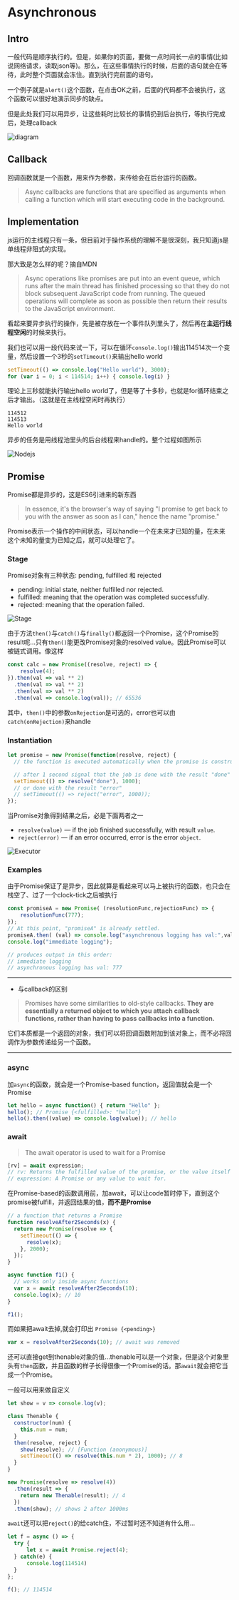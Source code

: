# Asynchronous

## Intro

一般代码是顺序执行的。但是，如果你的页面，要做一点时间长一点的事情(比如说网络请求，读取json等)。那么，在这些事情执行的时候，后面的语句就会在等待，此时整个页面就会冻住。直到执行完前面的语句。

一个例子就是`alert()`这个函数，在点击OK之前，后面的代码都不会被执行，这个函数可以很好地演示同步的缺点。

但是此处我们可以用异步，让这些耗时比较长的事情扔到后台执行，等执行完成后，处理callback

![diagram](./images/0_BJ0YjCrj9RSruxbS.png)

## Callback

回调函数就是一个函数，用来作为参数，来传给会在后台运行的函数。

> Async callbacks are functions that are specified as arguments when calling a function which will start executing code in the background.

## Implementation

js运行的主线程只有一条，但目前对于操作系统的理解不是很深刻，我只知道js是单线程非阻式的实现。

那大致是怎么样的呢？摘自MDN

> Async operations like promises are put into an event queue, which runs after the main thread has finished processing so that they do not block subsequent JavaScript code from running. The queued operations will complete as soon as possible then return their results to the JavaScript environment.

看起来要异步执行的操作，先是被存放在一个事件队列里头了，然后再在**主运行线程空闲**的时候来执行。

我们也可以用一段代码来试一下，可以在循环`console.log()`输出114514次一个变量，然后设置一个3秒的`setTimeout()`来输出hello world

``` javascript
setTimeout(() => console.log("Hello world"), 3000);
for (var i = 0; i < 114514; i++) { console.log(i) }
```

理论上三秒就能执行输出hello world了，但是等了十多秒，也就是for循环结束之后才输出。（这就是在主线程空闲时再执行）

``` shell
114512
114513
Hello world
```

异步的任务是用线程池里头的后台线程来handle的。整个过程如图所示

![Nodejs](./images/event_loop_nodejs.png)

## Promise

Promise都是异步的，这是ES6引进来的新东西

> In essence, it's the browser's way of saying "I promise to get back to you with the answer as soon as I can," hence the name "promise."

Promise表示一个操作的中间状态，可以handle一个在未来才已知的量，在未来这个未知的量变为已知之后，就可以处理它了。

### Stage

Promise对象有三种状态: pending, fulfilled 和 rejected

- pending: initial state, neither fulfilled nor rejected.
- fulfilled: meaning that the operation was completed successfully.
- rejected: meaning that the operation failed.

![Stage](./images/promises.png)

由于方法`then()`与`catch()`与`finally()`都返回一个Promise，这个Promise的result呢...只有`then()`能更改Promise对象的resolved value。因此Promise可以被链式调用。像这样

``` javascript
const calc = new Promise((resolve, reject) => {
    resolve(4);
}).then(val => val ** 2)
  .then(val => val ** 2)
  .then(val => val ** 2)
  .then(val => console.log(val)); // 65536
```

其中，`then()`中的参数`onRejection`是可选的，error也可以由`catch(onRejection)`来handle

### Instantiation

``` javascript
let promise = new Promise(function(resolve, reject) {
  // the function is executed automatically when the promise is constructed

  // after 1 second signal that the job is done with the result "done"
  setTimeout(() => resolve("done"), 1000);
  // or done with the result "error"
  // setTimeout(() => reject("error", 1000));
});
```

当Promise对象得到结果之后，必是下面两者之一

- `resolve(value)` — if the job finished successfully, with result `value`.
- `reject(error)` — if an error occurred, error is the error `object`.

![Executor](./images/promise_executor.jpg)

### Examples

由于Promise保证了是异步，因此就算是看起来可以马上被执行的函数，也只会在栈空了、过了一个clock-tick之后被执行

``` javascript
const promiseA = new Promise( (resolutionFunc,rejectionFunc) => {
    resolutionFunc(777);
});
// At this point, "promiseA" is already settled.
promiseA.then( (val) => console.log("asynchronous logging has val:",val) );
console.log("immediate logging");

// produces output in this order:
// immediate logging
// asynchronous logging has val: 777
```

---

- 与callback的区别

> Promises have some similarities to old-style callbacks. **They are essentially a returned object to which you attach callback functions, rather than having to pass callbacks into a function.**

它们本质都是一个返回的对象，我们可以将回调函数附加到该对象上，而不必将回调作为参数传递给另一个函数。

---

### async

加`async`的函数，就会是一个Promise-based function，返回值就会是一个Promise

``` javascript
let hello = async function() { return "Hello" };
hello(); // Promise {<fulfilled>: "hello"}
hello().then((value) => console.log(value)); // hello
```

### await

> The await operator is used to wait for a Promise

``` javascript
[rv] = await expression;
// rv: Returns the fulfilled value of the promise, or the value itself if it's not a Promise.
// expression: A Promise or any value to wait for.
```

在Promise-based的函数调用前，加await，可以让code暂时停下，直到这个promise被fulfill，并返回结果的值，**而不是Promise**

``` javascript
// a function that returns a Promise
function resolveAfter2Seconds(x) {
  return new Promise(resolve => {
    setTimeout(() => {
      resolve(x);
    }, 2000);
  });
}

async function f1() {
  // works only inside async functions
  var x = await resolveAfter2Seconds(10);
  console.log(x); // 10
}

f1();
```

而如果把await去掉,就会打印出 `Promise {<pending>}`

``` javascript
var x = resolveAfter2Seconds(10); // await was removed
```

还可以直接get到thenable对象的值...thenable可以是一个对象，但是这个对象里头有`then`函数，并且函数的样子长得很像一个Promise的话。那`await`就会把它当成一个Promise。

一般可以用来做自定义

``` javascript
let show = v => console.log(v);

class Thenable {
  constructor(num) {
    this.num = num;
  }
  then(resolve, reject) {
    show(resolve); // [Function (anonymous)]
    setTimeout(() => resolve(this.num * 2), 1000); // 8
  }
}

new Promise(resolve => resolve(4))
  .then(result => {
    return new Thenable(result); // 4
  })
  .then(show); // shows 2 after 1000ms
```

`await`还可以把`reject()`的给catch住，不过暂时还不知道有什么用...

``` javascript
let f = async () => {
  try {
      let x = await Promise.reject(4);
  } catch(e) {
      console.log(114514)
  }
};

f(); // 114514
```
